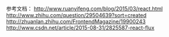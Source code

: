 参考文档：
http://www.ruanyifeng.com/blog/2015/03/react.html   
http://www.zhihu.com/question/29504639?sort=created
http://zhuanlan.zhihu.com/FrontendMagazine/19900243
http://www.csdn.net/article/2015-08-31/2825587-react-flux